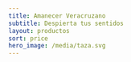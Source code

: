 ```yaml
---
title: Amanecer Veracruzano
subtitle: Despierta tus sentidos
layout: productos
sort: price
hero_image: /media/taza.svg
---
```

